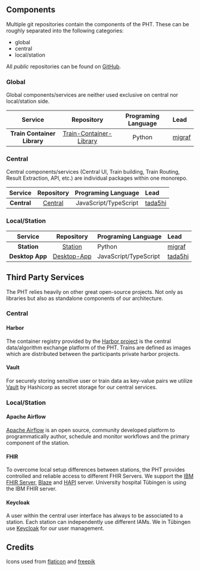 ## Components
Multiple git repositories contain the components of the PHT. These can be roughly separated into the following categories:
- global
- central
- local/station

All *public* repositories can be found on [GitHub](https://github.com/PHT-Medic).

### Global
Global components/services are neither used exclusive on central nor local/station side.

|           Service            |                                     Repository                                      | Programing Language | Lead                                |
|:----------------------------:|:-----------------------------------------------------------------------------------:|:-------------------:|:------------------------------------|
| **Train Container Library**  | [Train-Container-Library](https://github.com/PHT-Medic/train-container-library.git) |       Python        | [migraf](https://github.com/migraf) |

### Central
Central components/services (Central UI, Train building, Train Routing, Result Extraction, API, etc.) are individual packages within one monorepo.

|            Service            |                   Repository                    |  Programing Language  | Lead                                  |
|:-----------------------------:|:-----------------------------------------------:|:---------------------:|:--------------------------------------|
|          **Central**          | [Central](https://github.com/PHT-Medic/central) | JavaScript/TypeScript | [tada5hi](https://github.com/tada5hi) |

### Local/Station

|           Service           |                                     Repository                                     | Programing Language   | Lead                                  |
|:---------------------------:|:----------------------------------------------------------------------------------:|:----------------------|:--------------------------------------|
|         **Station**         |                  [Station](https://github.com/PHT-Medic/station)                   | Python                | [migraf](https://github.com/migraf)   |
|       **Desktop App**       |              [Desktop-App](https://github.com/PHT-Medic/desktop-app)               | JavaScript/TypeScript | [tada5hi](https://github.com/tada5hi) |

## Third Party Services
The PHT relies heavily on other great open-source projects. Not only as libraries but also as standalone components of
our architecture.

### Central
#### Harbor
The container registry provided by the [Harbor project](https://goharbor.io/) is the central data/algorithm exchange 
platform of the PHT. Trains are defined as images which are distributed between the participants private harbor projects.

#### Vault
For securely storing sensitive user or train data as key-value pairs we utilize [Vault](https://www.vaultproject.io/)
by Hashicorp as secret storage for our central services.

### Local/Station
#### Apache Airflow
[Apache Airflow](https://airflow.apache.org/) is an open source, community developed platform to programmatically author,
schedule and monitor workflows and the primary component of the station.

#### FHIR
To overcome local setup differences between stations, the PHT provides controlled and reliable access to different FHIR Servers.
We support the  [IBM FHIR Server](https://hub.docker.com/r/ibmcom/ibm-fhir-server), [Blaze](https://github.com/samply/blaze)
and [HAPI](https://hapifhir.io) server. University hospital Tübingen is using the IBM FHIR server.

#### Keycloak
A user within the central user interface has always to be associated to a station. Each station can independently use different IAMs.
We in Tübingen use [Keycloak](https://hub.docker.com/r/jboss/keycloak/) for our user management.


## Credits
Icons used from [flaticon](https://www.flaticon.com/) and [freepik](https://www.freepik.com)


